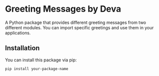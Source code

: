 # Greeting Messages by Deva

A Python package that provides different greeting messages from two different modules. You can import specific greetings and use them in your applications.

## Installation

You can install this package via pip:

```bash
pip install your-package-name
